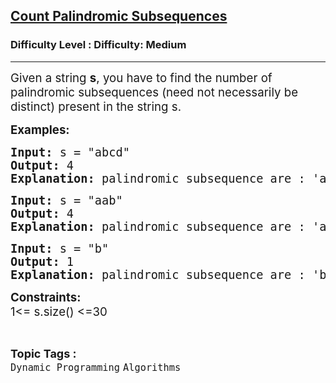 <h2><a href="https://www.geeksforgeeks.org/problems/count-palindromic-subsequences/1">Count Palindromic Subsequences</a></h2><h3>Difficulty Level : Difficulty: Medium</h3><hr><div class="problems_problem_content__Xm_eO"><p><span style="font-size: 14pt;">Given a string <strong>s</strong>, you have to find the number of palindromic subsequences (need not necessarily be distinct) present in the string s.&nbsp;</span></p>
<p><span style="font-size: 14pt;"><strong>Examples:</strong></span></p>
<pre><span style="font-size: 14pt;"><strong>Input: </strong>s = "abcd"
<strong>Output: </strong>4
<strong>Explanation: </strong>palindromic subsequence are : 'a' ,'b', 'c' ,'d'</span></pre>
<pre><span style="font-size: 14pt;"><strong>Input: </strong>s = "aab"
<strong>Output: </strong>4
<strong>Explanation: </strong>palindromic subsequence are : 'a', 'a', 'b', 'aa'<br></span></pre>
<pre><span style="font-size: 14pt;"><strong>Input: </strong>s = "b"
<strong>Output: </strong>1
<strong>Explanation: </strong>palindromic subsequence are : 'b'</span></pre>
<p><span style="font-size: 14pt;"><strong>Constraints:</strong><br>1&lt;= s.size() &lt;=30</span></p></div><br><p><span style=font-size:18px><strong>Topic Tags : </strong><br><code>Dynamic Programming</code>&nbsp;<code>Algorithms</code>&nbsp;
